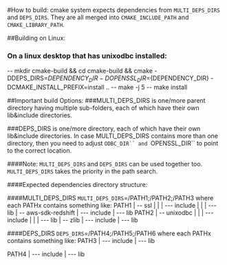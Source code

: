#How to build:
cmake system expects dependencies from `MULTI_DEPS_DIRS` and `DEPS_DIRS`. They are all merged into `CMAKE_INCLUDE_PATH` and `CMAKE_LIBRARY_PATH`.

##Building on Linux:
### On a **linux** desktop that has unixodbc installed: 
-- mkdir cmake-build && cd cmake-build && cmake -DDEPS_DIRS=${DEPENDENCY_DIR} -DOPENSSL_DIR=${DEPENDENCY_DIR}  -DCMAKE_INSTALL_PREFIX=install ..
-- make -j 5
-- make install

##Important build Options:
###MULTI_DEPS_DIRS is one/more parent directory having multiple sub-folders, each of which have their own lib&include directories.

###DEPS_DIRS is one/more directory, each of which have their own lib&include directories.
  In case MULTI_DEPS_DIRS contains more than one directory, then you need to adjust `ODBC_DIR`` and `OPENSSL_DIR`` to point to the correct location.

####Note:
`MULTI_DEPS_DIRS` and `DEPS_DIRS` can be used together too. `MULTI_DEPS_DIRS` takes the priority in the path search.

####Expected dependencies directory structure:

####MULTI_DEPS_DIRS
`MULTI_DEPS_DIRS`=/PATH1;/PATH2;/PATH3
where each PATHx contains something like:
PATH1
  |
  -- ssl
  |   |
  |   --- include
  |   |
  |   --- lib
  |
  -- aws-sdk-redshift
      |
      --- include
      |
      --- lib
PATH2
  |
  -- unixodbc
  |   |
  |   --- include
  |   |
  |   --- lib
  |
  -- zlib
      |
      --- include
      |
      --- lib


####DEPS_DIRS
`DEPS_DIRS`=/PATH4;/PATH5;/PATH6
where each PATHx contains something like:
PATH3
  |
  --- include
  |
  --- lib

PATH4
  |
  --- include
  |
  --- lib

